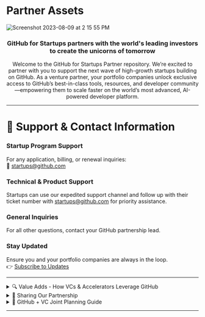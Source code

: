 # Partner Assets
![Screenshot 2023-08-09 at 2 15 55 PM](https://github.com/GitHub-for-Startups/Global-Repo/assets/104146251/e6ce8f96-f1d0-443f-a9c2-37952f701879)

### <p align="center">GitHub for Startups partners with the world's leading investors to create the unicorns of tomorrow</p>

<div align="center">

Welcome to the GitHub for Startups Partner repository. We’re excited to partner with you to support the next wave of high-growth startups building on GitHub. As a venture partner, your portfolio companies unlock exclusive access to GitHub’s best-in-class tools, resources, and developer community—empowering them to scale faster on the world’s most advanced, AI-powered developer platform.

</div>

---

# 📧 Support & Contact Information

### Startup Program Support
For any application, billing, or renewal inquiries:  
📧 startups@github.com

### Technical & Product Support
Startups can use our expedited support channel and follow up with their ticket number with startups@github.com for priority assistance.

### General Inquiries
For all other questions, contact your GitHub partnership lead.

### Stay Updated
Ensure you and your portfolio companies are always in the loop.  
👉 [Subscribe to Updates](#)

---

<details>
  <summary>🔍 Value Adds - How VCs & Accelerators Leverage GitHub</summary>

  Discover how venture capitalists and accelerators can utilize GitHub to enhance their portfolio companies' performance, ensuring they leverage the best tools and practices for scalable growth.

  ## 🌍 Global Connections & Events
  - **GitHub Events**: Connect with the developer community through global events like GitHub Universe.  
    👉 [Explore Events](#)

  - **Program Updates**: Keep your portfolio informed on exclusive opportunities.  
    👉 [Subscribe Here](#)

  ## 📚 Educational Resources & Growth Opportunities
  - **Learning Pathways**: Help portfolio companies leverage GitHub’s best practices in AI, automation, and security.  
    👉 [Access Learning Pathways](#)

  - **Success Stories**: Discover how startups have accelerated growth with GitHub.  
    👉 [Explore Success Stories](#)

  - **Roadmap Webinar Series**: Sneak peek into upcoming GitHub features.  
    👉 [Join Webinars](#)

  ## 🚀 Accelerate Your Portfolio’s Growth
  - **GitHub Discussions**: Foster collaboration and engagement within your startups’ communities.  
    👉 [Learn More](#)

  - **Source Innovative Startups**: Discover trending projects and open-source tools for potential investments.  
    👉 [Explore Startups](#)

</details>

<details>
  <summary>📣 Sharing Our Partnership</summary>

  > [Access GitHub's Logos here](https://github.com/logos)

  We’ve partnered with GitHub for Startups to unlock exclusive benefits designed to fuel your growth on the world’s leading AI-powered developer platform. Apply to access startup-friendly pricing (up to $25,000 in total savings), tailored technical guidance, access to a global startup network, and other benefits.

  ### Program Offer
  - **GitHub Enterprise**: 20 seats free for the first year. An optional 50% off in year two.  
    Supercharge your development with advanced security, automation, and collaboration tools.

  - **GitHub Advanced Security**: 20 seats at 50% off in year one. An optional 25% off in year two.  
    Stay ahead of vulnerabilities with AI-powered security solutions. 

  ### Eligibility
  - Affiliated with an approved venture partner
  - Series B or earlier  
  - New to either GitHub Enterprise or GitHub Advanced Security.

  ### Already Using GitHub Enterprise?
  If you’re part of GitHub for Startups but not yet using GitHub Advanced Security, you can still unlock these additional benefits. Simply apply, and the GitHub team will reach out to discuss adding Advanced Security to your plan.

  ### Not Eligible?
  Reach out to startups@github.com for any additional support.

  ### Apply:
  - [Apply Here](#) {link your unique partner page}: Their startup team will respond in 1-2 business days.
  - Please note this program recently expanded to include companies up to Series B and GitHub Advanced Security. These updates aren’t yet reflected in the application or public materials. After applying, the team will reach out, and you can express interest in GitHub Advanced Security then.

  > **Offer References:** 
  - [GitHub for Startups Home](https://github.com/enterprise/startups/)
  - [GitHub Enterprise](https://github.com/enterprise)
  - [GitHub Advanced Security](https://github.com/enterprise/advanced-security)
  - Include your unique partner page: ([example](https://resources.github.com/startups/?pid=EXAMPLE))

</details>

<details>
  <summary>🤝 GitHub + VC Joint Planning Guide</summary>

  ## Introduction
  This guide aims to facilitate meaningful conversations between GitHub and venture capital partners, aligning goals and exploring collaborative opportunities for portfolio growth in 2025.

  ## 1. Key Discussion Points

  ### A. Company Goals
  - **2025 Priorities**: What are your fund's key focus areas (e.g., open-source, sustainability)?
  - **Support from GitHub**: How can GitHub enhance growth for your portfolio companies?
  - **Value of Collaboration**: What specific support would be most beneficial (e.g., training, co-marketing)?
  - **Defining Success**: What metrics or outcomes signify success in partnerships?

  ### B. Portfolio Goals
  - **Current Utilization**: How are your portfolio companies using GitHub, and where can they improve?
  - **Support Areas**: What specific aspects need enhancement (e.g., GitHub tools, AI, open-source)?

  ## 2. Educational Opportunities

  ### A. Education Initiatives
  - **Technical Training**: Interactive sessions on GitHub tools and best practices.
  - **Industry Insights**: Workshops focused on emerging trends, including AI and innovation.
  - **Partnership Guidance**: Strategies for integrating and scaling with GitHub.
  - **VC-Focused Resources**: Educational materials tailored for venture capitalists to deepen their understanding of GitHub.

  ### B. Collaboration Ideas
  - **Event Co-hosting**: Collaborate on industry events to showcase joint expertise.
  - **Co-marketing Campaigns**: Promote success stories through joint branding.
  - **Portfolio Workshops**: Offer targeted training for portfolio companies.
  - **GitHub Fund Opportunities**: Explore investment opportunities aligned with GitHub initiatives.
  - **Other Collaboration Ideas**: __________

  ## 3. Identifying Educational Needs
  - **Event Participation**: Are you interested in GitHub events (e.g., speaking engagements)?
  - **Collaboration in 2025**: What specific events do you wish to collaborate on next year?
  - **Success Metrics**: What outcomes would indicate a successful partnership for you?

</details>

---


